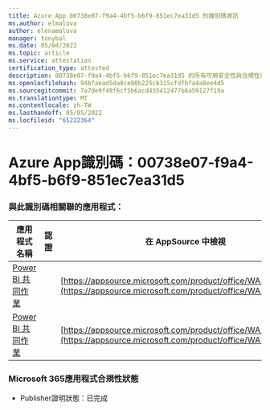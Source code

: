 ```yaml
---
title: Azure App 00738e07-f9a4-4bf5-b6f9-851ec7ea31d5 的識別碼資訊
ms.author: elmalova
author: elenamalova
manager: tonybal
ms.date: 05/04/2022
ms.topic: article
ms.service: attestation
certification_type: attested
description: 00738e07-f9a4-4bf5-b6f9-851ec7ea31d5 的所有可用安全性與合規性資訊。
ms.openlocfilehash: 94bfaead5da8ce80b225c6315cfdfbfa4a8ee4d5
ms.sourcegitcommit: 7a7de9f48f6cf5b6acd435412477b6a59127f19a
ms.translationtype: MT
ms.contentlocale: zh-TW
ms.lasthandoff: 05/05/2022
ms.locfileid: "65222364"
---
```

# <a name="azure-app-id-00738e07-f9a4-4bf5-b6f9-851ec7ea31d5"></a>Azure App識別碼：00738e07-f9a4-4bf5-b6f9-851ec7ea31d5


### <a name="apps-associated-with-this-id"></a>與此識別碼相關聯的應用程式：
| **應用程式名稱** | **認證** | **在 AppSource 中檢視** |
|--------------|---------------|-----------------------|
| [Power BI 共同作業](../forward/WA104380739.md) |  | [https://appsource.microsoft.com/product/office/WA104380739](https://appsource.microsoft.com/product/office/WA104380739) |
| [Power BI 共同作業](../forward/WA104381384.md) |  | [https://appsource.microsoft.com/product/office/WA104381384](https://appsource.microsoft.com/product/office/WA104381384) |

### <a name="microsoft-365-app-compliance-status"></a>Microsoft 365應用程式合規性狀態
- Publisher證明狀態：已完成
